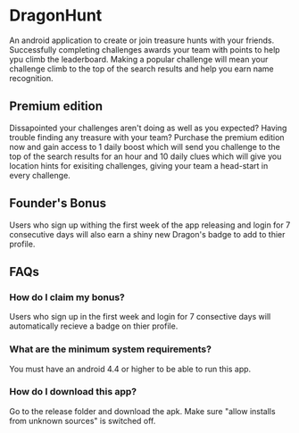 # DragonHunt

An android application to create or join treasure hunts with your friends. Successfully completing challenges awards your team with points 
to help ypu climb the leaderboard. Making a popular challenge will mean your challenge climb to the top of the search results and help you 
earn name recognition.


## Premium edition

Dissapointed your challenges aren't doing as well as you expected? Having trouble finding any treasure with your team? Purchase the premium
edition now and gain access to 1 daily boost which will send you challenge to the top of the search results for an hour and 10 daily clues
which will give you location hints for exisiting challenges, giving your team a head-start in every challenge.

## Founder's Bonus

Users who sign up withing the first week of the app releasing and login for 7 consecutive days will also earn a shiny new Dragon's badge to
add to thier profile.

## FAQs

### How do I claim my bonus?

Users who sign up in the first week and login for 7 consective days will automatically recieve a badge on thier profile.

### What are the minimum system requirements?

You must have an android 4.4 or higher to be able to run this app.

### How do I download this app?

Go to the release folder and download the apk. Make sure "allow installs from unknown sources" is switched off.

